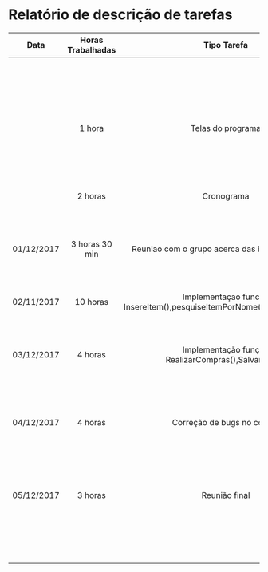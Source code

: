 # Relatório de descrição de tarefas

| Data          | Horas Trabalhadas | Tipo Tarefa | Descrição               |
| ------------- |:-----------------:|:-----------:|:-----------------------:|
|               |                   |            |                         |
|               |                   |            |                         |
|               |                   |            |                         |
|               |                   |            |                         |
|               |                   |            |                         |
|               |                   |            |                         |
|               |                   |            |                         |
|               |                   |            |                         |
|               |                   |            |                         |
|               |                   |            |                         |
|               |1 hora|Telas do programa|Foram feitas as telas do aplicativo se ele funcionasse em um celular|
|               |2 horas|Cronograma|Foi feito um modelo de cronograma a ser seguido|
|01/12/2017|3 horas 30 min|Reuniao com o grupo acerca das implementacoes|Foram decididas diversas funcoes do programa|
|02/11/2017|10 horas|Implementaçao funcao InsereItem(),pesquiseItemPorNome(),ApagarDaLista()|Foram feitas e testadas estas funçoes|
|03/12/2017|4 horas|Implementação função RealizarCompras(),SalvarLista()|Foram feitas e testadas estas funçoes|
|04/12/2017|4 horas|Correção de bugs no código|Foram feitos diversos testes para se encontrar falhas no codigo|
|05/12/2017|3 horas|Reunião final|Foi feita uma reuniao final a respeito do trabalho|
|               |                   |            |                         |
|               |                   |            |                         |
|               |                   |            |                         |
|               |                   |            |                         |
|               |                   |            |                         |
|               |                   |            |                         |
|               |                   |            |                         |
|               |                   |            |                         |
|               |                   |            |                         |
|               |                   |            |                         |
|               |                   |            |                         |
|               |                   |            |                         |

